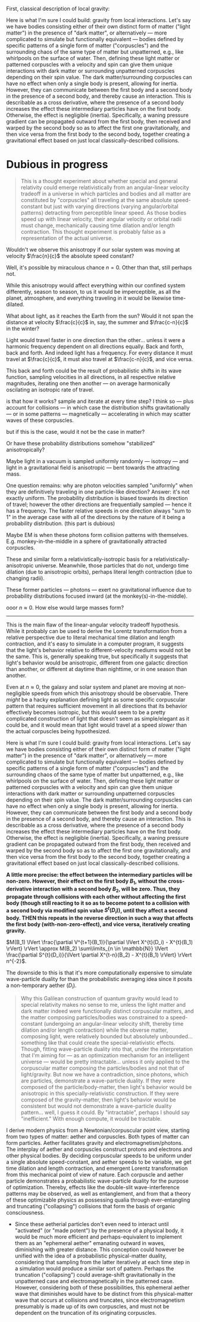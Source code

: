 First, classical description of local gravity:

Here is what I'm sure I could build: gravity from local interactions. Let's say we have bodies consisting either of their own distinct form of matter ("light matter") in the presence of "dark matter", or alternatively — more complicated to simulate but functionally equivalent — bodies defined by specific patterns of a single form of matter ("corpuscles") and the surrounding chaos of the same type of matter but unpatterned, e.g., like whirlpools on the surface of water. Then, defining these light matter or patterned corpuscles with a velocity and spin can give them unique interactions with dark matter or surrounding unpatterned corpuscles depending on their spin value. The dark matter/surrounding corpuscles can have no effect when only a single body is present, allowing for inertia. However, they can communicate between the first body and a second body in the presence of a second body, and thereby cause an interaction. This is describable as a cross derivative, where the presence of a second body increases the effect these intermediary particles have on the first body. Otherwise, the effect is negligible (inertia). Specifically, a waning pressure gradient can be propagated outward from the first body, then received and warped by the second body so as to affect the first one gravitationally, and then vice versa from the first body to the second body, together creating a gravitational effect based on just local classically-described collisions.

# Dubious in progress

> This is a thought experiment about whether special and general relativity could emerge relativistically from an angular-linear velocity tradeoff in a universe in which particles and bodies and all matter are constituted by "corpuscles" all traveling at the same absolute speed-constant but just with varying directions (varying angular/orbital patterns) detracting from perceptible linear speed. As those bodies speed up with linear velocity, their angular velocity or orbital radii must change, mechanically causing time dilation and/or length contraction. This thought experiment is probably false as a representation of the actual universe. 

Wouldn't we observe this anisotropy if our solar system was moving at velocity $\frac{n}{c}$ the absolute speed constant?

Well, it's possible by miraculous chance $n = 0$. Other than that, still perhaps not.

While this anisotropy would affect everything within our confined system differently, season to season, to us it would be imperceptible, as all the planet, atmosphere, and everything traveling in it would be likewise time-dilated.

What about light, as it reaches the Earth from the sun? Would it not span the distance at velocity $\frac{c}{c}$ in, say, the summer and $\frac{c-n}{c}$ in the winter?

Light would travel faster in one direction than the other... unless it were a harmonic frequency dependent on all directions equally. Back and forth, back and forth. And indeed light has a frequency. For every distance it must travel at $\frac{c}{c}$, it must also travel at $\frac{c-n}{c}$, and vice versa.

This back and forth could be the result of probabilistic shifts in its wave function, sampling velocities in all directions, in all respective relative magnitudes, iterating one then another — on average harmonically oscilating an isotropic rate of travel.

is that how it works? sample and iterate at every time step? I think so — plus account for collisions — in which case the distribution shifts gravitationally — or in some patterns — magnetically — accelerating in which may scatter waves of these corpuscles.

but if this is the case, would it not be the case in matter?

Or have these probability distributions somehow "stabilized" anisotropically? 

Maybe light in a vacuum is sampled uniformly randomly — isotropy — and light in a gravitational field is anisotropic — bent towards the attracting mass.

One question remains: why are photon velocities sampled "uniformly" when they are definitively traveling in one particle-like direction? Answer: it's not exactly uniform. The probability distribution is biased towards its direction of travel; however the other directions are frequentially sampled — hence it has a frequency. The faster relative speeds in one direction always "sum to 1" in the average case with all of the directions by the nature of it being a probability distribution. (this part is dubious)

Maybe EM is when these photons form collision patterns with themselves. E.g. monkey-in-the-middle in a sphere of gravitationally attracted corpuscles.

These and similar form a relativistically-isotropic basis for a relativistically-anisotropic universe. Meanwhile, those particles that do not, undergo time dilation (due to anisotropic orbits), perhaps literal length contraction (due to changing radii).

These former particles — photons —  exert no gravitational influence due to probability distributions focused inward (at the monkey(s)-in-the-middle).

ooor $n \approx 0$. How else would large masses form?

---

This is the main flaw of the linear-angular velocity tradeoff hypothesis. While it probably can be used to derive the Lorentz transformation from a relative perspective due to literal mechanical time dilation and length contraction, and it's easy to simulate in a computer program, it suggests that the light's behavior relative to different-velocity mediums would not be the same. This is, generally speaking true, but specifically it suggests that light's behavior would be anisotropic, different from one galactic direction than another, or different at daytime than nighttime, or in one season than another. 

Even at $n \approx 0$, the galaxy and solar system and planet are moving at non-negligible speeds from which this anisotropy should be observable. There *might* be a hacky explanation defining light as some specific corpuscular pattern that requires sufficient movement in all directions that its behavior effectively becomes isotropic, but this would seem to be a pretty complicated construction of light that doesn't seem as simple/elegant as it could be, and it would mean that light would travel at a speed *slower* than the actual corpuscles being hypothesized.

Here is what I'm sure I could build: gravity from local interactions. Let's say we have bodies consisting either of their own distinct form of matter ("light matter") in the presence of "dark matter", or alternatively — more complicated to simulate but functionally equivalent — bodies defined by specific patterns of a single form of matter ("corpuscles") and the surrounding chaos of the same type of matter but unpatterned, e.g., like whirlpools on the surface of water. Then, defining these light matter or patterned corpuscles with a velocity and spin can give them unique interactions with dark matter or surrounding unpatterned corpuscles depending on their spin value. The dark matter/surrounding corpuscles can have no effect when only a single body is present, allowing for inertia. However, they can communicate between the first body and a second body in the presence of a second body, and thereby cause an interaction. This is describable as a cross derivative, where the presence of a second body increases the effect these intermediary particles have on the first body. Otherwise, the effect is negligible (inertia). Specifically, a waning pressure gradient can be propagated outward from the first body, then received and warped by the second body so as to affect the first one gravitationally, and then vice versa from the first body to the second body, together creating a gravitational effect based on just local classically-described collisions.

**A little more precise: the effect between the intermediary particles will be non-zero. However, their effect on the first body $B_1$, without the cross-derivative interaction with a second body $B_2$, will be zero. Thus, they propagate through collisions with each other without affecting the first body (though still reacting to it so as to become potent to a collision with a second body via modified spin value $S^{t}(D_i)\text{)}$, until they affect a second body. THEN this repeats in the reverse direction in such a way that affects the first body (with-non-zero-effect), and vice versa, iteratively creating gravity.**

$M(B_1) \lVert \frac{\partial V^{t+1}(B_1)}{\partial \lVert X^{t}(D_i) - X^{t}(B_1) \rVert} \rVert \approx M(B_2) \sum\limits_{n \in \mathbb{N}} \lVert \frac{\partial S^{t}(D_i)}{\lVert \partial X^{t-n}(B_2) - X^{t}(B_1) \rVert} \rVert  n^{-2}$.

The downside to this is that it's more computationally expensive to simulate wave-particle duality for than the probabilistic averaging idea since it posits a non-temporary aether ($D_i$).

> Why this Galilean construction of quantum gravity would lead to special relativity makes no sense to me, unless the light matter and dark matter indeed were functionally distinct corpuscular matters, and the matter composing particles/bodies was constrained to a speed-constant (undergoing an angular-linear velocity shift, thereby time dilation and/or length contraction) while the obverse matter, composing light, were relatively bounded but absolutely unbounded... something like that could create the special-relativistic effects. Though, fitting wave-particle duality into that, under the interpretation that I'm aiming for — as an optimization mechanism for an intelligent universe — would be pretty intractable... unless it only applied to the corpuscular matter composing the particles/bodies and not that of light/gravity. But now we have a contradiction, since photons, which are particles, demonstrate a wave-particle duality. If they were composed of the particle/body-matter, then light's behavior would be anisotropic in this specially-relativistic construction. If they were composed of the gravity-matter, then light's behavior would be consistent but would not demonstrate a wave-particle duality pattern... well, I guess it could. By "intractable", perhaps I should say "inefficient." With enough compute, it would be tractable.

I derive modern physics from a Newtonian/corpuscular point view, starting from two types of matter: aether and corpuscles. Both types of matter can form particles. Aether facilitates gravity and electromagnetism/photons. The interplay of aether and corpuscles construct protons and electrons and other physical bodies. By deciding corpuscular speeds to be uniform under a single absolute speed-constant, and aether speeds to be variable, we get time dilation and length contraction, and emergent Lorentz transformation from this mechanical point of view of nature. Each corpuscle and aether particle demonstrates a probabilistic wave-particle duality for the purpose of optimization. Thereby, effects like the double-slit wave-interference patterns may be observed, as well as entanglement, and from that a theory of these optimizable physics as possessing qualia through ever-entangling and truncating ("collapsing") collisions that form the basis of organic consciousness.

- Since these aetherial particles don't even need to interact until "activated" (or "made potent") by the presence of a physical body, it would be much more efficient and perhaps-equivalent to implement them as an "ephemeral aether" emanating outward in waves, diminishing with greater distance. This conception could however be unified with the idea of a probabilistic physical-matter duality, considering that sampling from the latter iteratively at each time step in a simulation would produce a similar sort of pattern. Perhaps the truncation ("collapsing") could average-shift gravitationally in the unpatterned case and electromagnetically in the patterned case. However, considering both of these possibilities, this ephemeral aether wave that diminishes would have to be distinct from this physical-matter wave that occurs at collisions and truncates, since electromagnetism presumably is made up of its own corpuscles, and must not be dependent on the truncation of its originating corpuscles.

